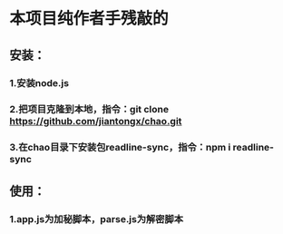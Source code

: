 # 本项目纯作者手残敲的
## 安装：
### 1.安装node.js
### 2.把项目克隆到本地，指令：git clone https://github.com/jiantongx/chao.git
### 3.在chao目录下安装包readline-sync，指令：npm i readline-sync
## 使用：
### 1.app.js为加秘脚本，parse.js为解密脚本
